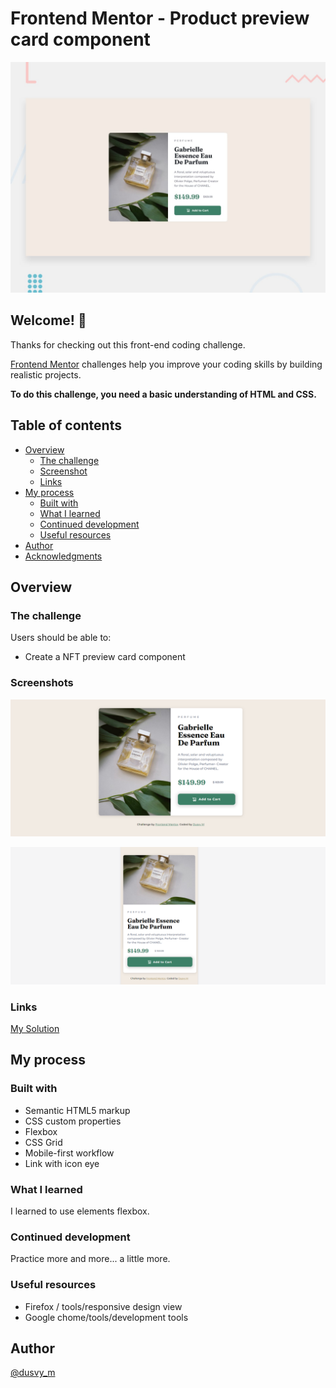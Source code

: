 # Frontend Mentor - Product preview card component

![Design preview for the Product preview card component coding challenge](./design/desktop-preview.jpg)

## Welcome! 👋

Thanks for checking out this front-end coding challenge.

[Frontend Mentor](https://www.frontendmentor.io) challenges help you improve your coding skills by building realistic projects.

**To do this challenge, you need a basic understanding of HTML and CSS.**

## Table of contents


- [Overview](#overview)
  - [The challenge](#the-challenge)
  - [Screenshot](#screenshot)
  - [Links](#links)
- [My process](#my-process)
  - [Built with](#built-with)
  - [What I learned](#what-i-learned)
  - [Continued development](#continued-development)
  - [Useful resources](#useful-resources)
- [Author](#author)
- [Acknowledgments](#acknowledgments)

## Overview

### The challenge

Users should be able to:

- Create a NFT preview card component 

### Screenshots

![](https://github.com/dovelm/FEM-product-preview-card-component-main/blob/main/screenshots/desktop.png)

![](https://github.com/dovelm/FEM-product-preview-card-component-main/blob/main/screenshots/mobile.png)




### Links

[My Solution](https://dovelm.github.io/FEM-product-preview-card-component-main/)



## My process

### Built with

- Semantic HTML5 markup
- CSS custom properties
- Flexbox
- CSS Grid
- Mobile-first workflow
- Link with icon eye

### What I learned

I learned to use elements flexbox.

### Continued development

 Practice more and more... a little more.

### Useful resources

- Firefox / tools/responsive design view
- Google chome/tools/development tools

## Author
[@dusvy_m](https://github.com/dovelm)
